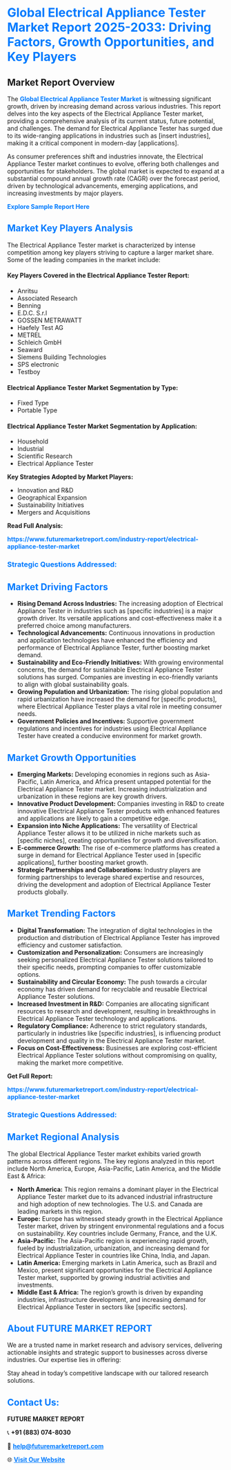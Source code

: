 <h1 style="color: #007BFF;">Global Electrical Appliance Tester Market Report 2025-2033: Driving Factors, Growth Opportunities, and Key Players</h1>

<section id="overview">
<h2>Market Report Overview</h2>
<p>The <a href="https://www.futuremarketreport.com/industry-report/electrical-appliance-tester-market" style="color: #007BFF; text-decoration: none;"><strong>Global Electrical Appliance Tester Market</strong></a> is witnessing significant growth, driven by increasing demand across various industries. This report delves into the key aspects of the Electrical Appliance Tester market, providing a comprehensive analysis of its current status, future potential, and challenges. The demand for Electrical Appliance Tester has surged due to its wide-ranging applications in industries such as [insert industries], making it a critical component in modern-day [applications].</p>
<p>As consumer preferences shift and industries innovate, the Electrical Appliance Tester market continues to evolve, offering both challenges and opportunities for stakeholders. The global market is expected to expand at a substantial compound annual growth rate (CAGR) over the forecast period, driven by technological advancements, emerging applications, and increasing investments by major players.</p>
</section>

<section id="overview">
<p><a href="https://www.futuremarketreport.com/request-sample/reportId=113248" style="color: #007BFF; text-decoration: none;"><strong>Explore Sample Report Here</strong></a></p>
</section>

<section id="key-players">
<h2 style="color: #007BFF;">Market Key Players Analysis</h2>
<p>The Electrical Appliance Tester market is characterized by intense competition among key players striving to capture a larger market share. Some of the leading companies in the market include:</p>
<h4>Key Players Covered in the Electrical Appliance Tester Report:</h4>
<ul><li>Anritsu</li><li>Associated Research</li><li>Benning</li><li>E.D.C. S.r.l</li><li>GOSSEN METRAWATT</li><li>Haefely Test AG</li><li>METREL</li><li>Schleich GmbH</li><li>Seaward</li><li>Siemens Building Technologies</li><li>SPS electronic</li><li>Testboy</li></ul>
<h4>Electrical Appliance Tester Market Segmentation by Type:</h4>
<ul><li>Fixed Type</li><li>Portable Type</li></ul>

<h4>Electrical Appliance Tester Market Segmentation by Application:</h4>
<ul><li>Household</li><li>Industrial</li><li>Scientific Research</li><li>Electrical Appliance Tester</li></ul>
<p><strong>Key Strategies Adopted by Market Players:</strong></p>
<ul>
<li>Innovation and R&D</li>
<li>Geographical Expansion</li>
<li>Sustainability Initiatives</li>
<li>Mergers and Acquisitions</li>
</ul>
</section>

<section>
<p><strong>Read Full Analysis: </strong></p><a href="https://www.futuremarketreport.com/industry-report/electrical-appliance-tester-market" style="color: #007BFF; text-decoration: none;"><strong>https://www.futuremarketreport.com/industry-report/electrical-appliance-tester-market</strong></a>
<h3 style="color: #007BFF;">Strategic Questions Addressed:</h3>
</section>

<section id="driving-factors">
<h2 style="color: #007BFF;">Market Driving Factors</h2>
<ul>
<li><strong>Rising Demand Across Industries:</strong> The increasing adoption of Electrical Appliance Tester in industries such as [specific industries] is a major growth driver. Its versatile applications and cost-effectiveness make it a preferred choice among manufacturers.</li>
<li><strong>Technological Advancements:</strong> Continuous innovations in production and application technologies have enhanced the efficiency and performance of Electrical Appliance Tester, further boosting market demand.</li>
<li><strong>Sustainability and Eco-Friendly Initiatives:</strong> With growing environmental concerns, the demand for sustainable Electrical Appliance Tester solutions has surged. Companies are investing in eco-friendly variants to align with global sustainability goals.</li>
<li><strong>Growing Population and Urbanization:</strong> The rising global population and rapid urbanization have increased the demand for [specific products], where Electrical Appliance Tester plays a vital role in meeting consumer needs.</li>
<li><strong>Government Policies and Incentives:</strong> Supportive government regulations and incentives for industries using Electrical Appliance Tester have created a conducive environment for market growth.</li>
</ul>
</section>

<section id="growth-opportunities">
<h2 style="color: #007BFF;">Market Growth Opportunities</h2>
<ul>
<li><strong>Emerging Markets:</strong> Developing economies in regions such as Asia-Pacific, Latin America, and Africa present untapped potential for the Electrical Appliance Tester market. Increasing industrialization and urbanization in these regions are key growth drivers.</li>
<li><strong>Innovative Product Development:</strong> Companies investing in R&D to create innovative Electrical Appliance Tester products with enhanced features and applications are likely to gain a competitive edge.</li>
<li><strong>Expansion into Niche Applications:</strong> The versatility of Electrical Appliance Tester allows it to be utilized in niche markets such as [specific niches], creating opportunities for growth and diversification.</li>
<li><strong>E-commerce Growth:</strong> The rise of e-commerce platforms has created a surge in demand for Electrical Appliance Tester used in [specific applications], further boosting market growth.</li>
<li><strong>Strategic Partnerships and Collaborations:</strong> Industry players are forming partnerships to leverage shared expertise and resources, driving the development and adoption of Electrical Appliance Tester products globally.</li>
</ul>
</section>

<section id="trending-factors">
<h2 style="color: #007BFF;">Market Trending Factors</h2>
<ul>
<li><strong>Digital Transformation:</strong> The integration of digital technologies in the production and distribution of Electrical Appliance Tester has improved efficiency and customer satisfaction.</li>
<li><strong>Customization and Personalization:</strong> Consumers are increasingly seeking personalized Electrical Appliance Tester solutions tailored to their specific needs, prompting companies to offer customizable options.</li>
<li><strong>Sustainability and Circular Economy:</strong> The push towards a circular economy has driven demand for recyclable and reusable Electrical Appliance Tester solutions.</li>
<li><strong>Increased Investment in R&D:</strong> Companies are allocating significant resources to research and development, resulting in breakthroughs in Electrical Appliance Tester technology and applications.</li>
<li><strong>Regulatory Compliance:</strong> Adherence to strict regulatory standards, particularly in industries like [specific industries], is influencing product development and quality in the Electrical Appliance Tester market.</li>
<li><strong>Focus on Cost-Effectiveness:</strong> Businesses are exploring cost-efficient Electrical Appliance Tester solutions without compromising on quality, making the market more competitive.</li>
</ul>
</section>

<section>
<p><strong>Get Full Report: </strong></p><a href="https://www.futuremarketreport.com/industry-report/electrical-appliance-tester-market" style="color: #007BFF; text-decoration: none;"><strong>https://www.futuremarketreport.com/industry-report/electrical-appliance-tester-market</strong></a>
<h3 style="color: #007BFF;">Strategic Questions Addressed:</h3>
</section>


<section id="regional-analysis">
<h2 style="color: #007BFF;">Market Regional Analysis</h2>
<p>The global Electrical Appliance Tester market exhibits varied growth patterns across different regions. The key regions analyzed in this report include North America, Europe, Asia-Pacific, Latin America, and the Middle East & Africa:</p>
<ul>
<li><strong>North America:</strong> This region remains a dominant player in the Electrical Appliance Tester market due to its advanced industrial infrastructure and high adoption of new technologies. The U.S. and Canada are leading markets in this region.</li>
<li><strong>Europe:</strong> Europe has witnessed steady growth in the Electrical Appliance Tester market, driven by stringent environmental regulations and a focus on sustainability. Key countries include Germany, France, and the U.K.</li>
<li><strong>Asia-Pacific:</strong> The Asia-Pacific region is experiencing rapid growth, fueled by industrialization, urbanization, and increasing demand for Electrical Appliance Tester in countries like China, India, and Japan.</li>
<li><strong>Latin America:</strong> Emerging markets in Latin America, such as Brazil and Mexico, present significant opportunities for the Electrical Appliance Tester market, supported by growing industrial activities and investments.</li>
<li><strong>Middle East & Africa:</strong> The region’s growth is driven by expanding industries, infrastructure development, and increasing demand for Electrical Appliance Tester in sectors like [specific sectors].</li>
</ul>
</section>

<footer>
<h2 style="color: #007BFF;">About FUTURE MARKET REPORT</h2>
<p>We are a trusted name in market research and advisory services, delivering actionable insights and strategic support to businesses across diverse industries. Our expertise lies in offering:</p>

<p>Stay ahead in today’s competitive landscape with our tailored research solutions.</p>

<h2 style="color: #007BFF;">Contact Us:</h2>
<p><strong>FUTURE MARKET REPORT</strong></p>
<p>📞 <strong>+91 (883) 074-8030</strong></p>
<p>📧 <strong><a href="mailto:help@futuremarketreport.com" style="color: #007BFF;">help@futuremarketreport.com</a></strong></p>
<p>🌐 <strong><a href="https://www.futuremarketreport.com/" style="color: #007BFF;">Visit Our Website</a></strong></p>
</footer>